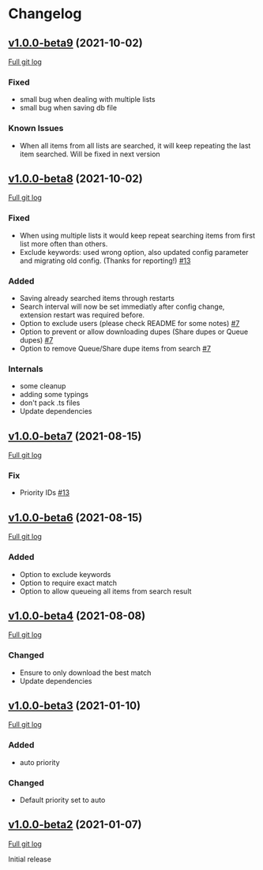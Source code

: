 # Changelog

## [v1.0.0-beta9](https://github.com/peps1/airdcpp-auto-downloader/tree/v1.0.0-beta.9) (2021-10-02)
[Full git log](https://github.com/peps1/airdcpp-auto-downloader/compare/v1.0.0-beta.8...v1.0.0-beta.9)

### Fixed
* small bug when dealing with multiple lists
* small bug when saving db file

### Known Issues
* When all items from all lists are searched, it will keep repeating the last item searched. Will be fixed in next version

## [v1.0.0-beta8](https://github.com/peps1/airdcpp-auto-downloader/tree/v1.0.0-beta.8) (2021-10-02)
[Full git log](https://github.com/peps1/airdcpp-auto-downloader/compare/v1.0.0-beta.7...v1.0.0-beta.8)

### Fixed
* When using multiple lists it would keep repeat searching items from first list more often than others.
* Exclude keywords: used wrong option, also updated config parameter and migrating old config. (Thanks for reporting!) [#13](https://github.com/peps1/airdcpp-auto-downloader/issues/13)

### Added
* Saving already searched items through restarts
* Search interval will now be set immediatly after config change, extension restart was required before.
* Option to exclude users (please check README for some notes) [#7](https://github.com/peps1/airdcpp-auto-downloader/issues/7)
* Option to prevent or allow downloading dupes (Share dupes or Queue dupes) [#7](https://github.com/peps1/airdcpp-auto-downloader/issues/7)
* Option to remove Queue/Share dupe items from search [#7](https://github.com/peps1/airdcpp-auto-downloader/issues/7)

### Internals
* some cleanup
* adding some typings
* don't pack .ts files
* Update dependencies

## [v1.0.0-beta7](https://github.com/peps1/airdcpp-auto-downloader/tree/v1.0.0-beta.7) (2021-08-15)
[Full git log](https://github.com/peps1/airdcpp-auto-downloader/compare/v1.0.0-beta.6...v1.0.0-beta.7)

### Fix
* Priority IDs [#13](https://github.com/peps1/airdcpp-auto-downloader/issues/13)

## [v1.0.0-beta6](https://github.com/peps1/airdcpp-auto-downloader/tree/v1.0.0-beta.6) (2021-08-15)
[Full git log](https://github.com/peps1/airdcpp-auto-downloader/compare/v1.0.0-beta.4...v1.0.0-beta.6)

### Added
* Option to exclude keywords
* Option to require exact match
* Option to allow queueing all items from search result

## [v1.0.0-beta4](https://github.com/peps1/airdcpp-auto-downloader/tree/v1.0.0-beta.4) (2021-08-08)
[Full git log](https://github.com/peps1/airdcpp-auto-downloader/compare/v1.0.0-beta.3...v1.0.0-beta.4)

### Changed
* Ensure to only download the best match
* Update dependencies

## [v1.0.0-beta3](https://github.com/peps1/airdcpp-auto-downloader/tree/v1.0.0-beta.3) (2021-01-10)
[Full git log](https://github.com/peps1/airdcpp-auto-downloader/compare/v1.0.0-beta.2...v1.0.0-beta.3)

### Added
* auto priority

### Changed
* Default priority set to auto

## [v1.0.0-beta2](https://github.com/peps1/airdcpp-auto-downloader/tree/v1.0.0-beta.2) (2021-01-07)
[Full git log](https://github.com/peps1/airdcpp-auto-downloader/compare/0068f7bb65a1ae626083c61c778f73493ffa3bce...v1.0.0-beta.2)

Initial release
